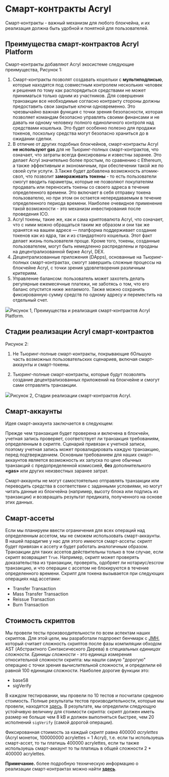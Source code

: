 # Смарт-контракты Acryl

Смарт-контракты - важный механизм для любого блокчейна, и их реализация должна быть удобной и понятной для пользователей.

## Преимущества смарт-контрактов Acryl Platform

Смарт-контракты добавляют Acryl экосистеме следующие преимущества, Рисунок 1:

1. Смарт-контракты позволят создавать кошельки с **мультиподписью**, которые находятся под совместным контролем нескольких человек и решения по тому как распорядиться средствами не может приниматься только одним из участников. Для совершения транзакции все необходимые  согласно контракту стороны должны предоставить свои закрытые ключи одновременно. Это чрезвычайно важная функция с точки зрения безопасности, которая позволяет командам безопасно управлять своими финансами и не давать ни одному человеку полного единоличного контроля над средствами кошелька. Это будет особенно полезно для продажи токенов, поскольку средства могут безопасно храниться до в ожидании сделки.
2. В отличие от других подобных блокчейнов, смарт-контракты Acryl **не используют gas** для не Тьюринг-полных смарт-контрактов, что означает, что затраты всегда фиксированы и известны заранее. Это делает Acryl значительно более простым, по сравнению с Ethereum, а также эффективным и экономичным, при обеспечении такой же по своей сути услуги.
3.Также будет добавлена возможность атомик-своп, что позволит **замораживать токены** - то есть пользователи смогут вводить параметры, которые не позволяют покупателям продавать или переносить токены со своего адреса в течение определенного времени. Это включает в себя отправку токена пользователю, но при этом он остается непередаваемым в течение определенного периода времени. Наиболее очевидное применение такой возможности - это механизм инвестирования после проведения ICO.
4. Acryl токены, такие же, как и сама криптовалюта Acryl, что означает, что с ними можно обращаться таким же образом и они так же хранятся на вашем адресе — платформа поддерживает создание токенов как из ядра, так и из стандартного кошелька. Этот факт делает жизнь пользователя проще. Кроме того, токены, созданные пользователем, могут быть немедленно распределены и проданы на децентрализованной бирже Acryl, DEX.
5. Децентрализованные приложения \(DApps\), основанные на Тьюринг-полных смарт-контрактах, смогут завершить сложные процессы на блокчейне Acryl, с точки зрения удовлетворения различным критериям.
6. Управление балансом: пользователь может захотеть делать регулярные ежемесячные платежи, не заботясь о том, что его баланс опустится ниже желаемого. Также можно сохранить фиксированную сумму средств по одному адресу и переместить на отдельный счет.

![](/_assets/Benefits-of-Acryl-Smart-Contracts.png)Рисунок 1, Преимущества и реализация смарт-контрактов Acryl Platform.

## Стадии реализации Acryl смарт-контрактов

Рисунок 2:

1. Не Тьюринг-полные смарт-контракты, покрывающие бОльшую часть возможных пользовательских сценариев, включая смарт-аккаунты и смарт-токены.

2. Тьюринг-полные смарт-контракты, которые будут позволять создание децентрализованных приложений на блокчейне и смогут сами отправлять транзакции.

![](/_assets/Stages-of-Acryl-Smart-Contracts-Implementation.png)Рисунок 2, Стадии реализации смарт-контрактов Acryl.

## Смарт-аккаунты

Идея смарт-аккаунта заключается в следующем:

Прежде чем транзакция будет проверена и включена в блокчейн, учетная запись проверяет, соответствует ли транзакция требованиям, определенным в скрипте. Сценарий привязан к учетной записи, поэтому учетная запись может провалидировать каждую транзакцию, перед подтверждением. Основным требованием для наших смарт-аккаунтов является возможность их запуска по цене обычных транзакций с предопределенной комиссией, **без** дополнительного **«gas»** или других неизвестных заранее затрат.

Смарт-аккаунты не могут самостоятельно отправлять транзакции или переводить средства в соответствии с заданными условиями, но могут читать данные из блокчейна \(например, высоту блока или подпись из транзакции\) и возвращать результат предиката, полученного на основе этих данных.

## Смарт-ассеты

Если мы планируем ввести ограничения для всех операций над определенным ассетом, мы не сможем использовать смарт-аккаунты. В нашей парадигме у нас для этого имеются смарт-ассеты: скрипт будет привязан к ассету и будет работать аналогичным образом. Транзакции для таких ассетов действительны только в том случае, если скрипт возвращает `True`. Например, скрипт может проверять доказательства из транзакции, проверять, одобряет ли нотариус/escrow транзакцию, и что операции с ассетом не блокируются в течение определенного времени. Скрипт для токена вызывается при следующих операциях над ассетами:

* Transfer Transaction
* Mass Transfer Transaction
* Reissue Transaction
* Burn Transaction

## Стоимость скриптов

Мы провели тесты произвоодительности по всем аспектам наших скриптов. Для этой цели, мы разработали подпроект бенчмарк с [JMH](http://openjdk.java.net/projects/code-tools/jmh/), который считает сложность скриптов после фазы компиляции обходом AST (Абстрактного Синтаксического Дерева) в специальных _единицах сложности_. _Единицы сложности_ - это единица измерения относительной сложности скрипта:  мы нашли самую "дорогую" операцию с точки зрения вычислительной сложности, и определили её равной 100 единицам сложности. Наиболее дорогие функции это:

* base58
* sigVerify

В каждом тестировании, мы провели по 10 тестов и посчитали среднюю стоимость. Полные результаты тестов производительности, которые мы провели, находятся [здесь](/technical-details/acryl-contracts-language-description/script-performance-tests.md).
В результате, мы определили следующую устойчивую величину для стоимости  скрипта: скрипт должен иметь размер не больше чем 8 kB и должен выполняться быстрее, чем 20 исполнений `sigVerify` (самой дорогой операции).

Фиксированная стоимость за каждый скрипт равна 400000 _acrylettes_ (Acryl монеток, 100000000 acrylettes = 1 Acryl), т.е. если ты используешь смарт-ассет, то ты платишь 400000 acrylettes, если ты также используешь смарт-аккаунт то ты платишь в общей сложности 2 * 400000 acrylettes.

**Примечание.** более подробную техническую информацию о реализации смарт-контрактах можно найти [**здесь**](/technical-details/acryl-contracts-language-description.md).
